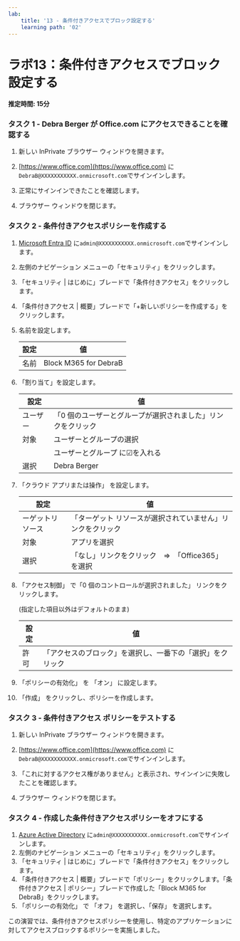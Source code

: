 ```yaml
---
lab:
    title: '13 - 条件付きアクセスでブロック設定する'
    learning path: '02'
---
```


# ラボ13：条件付きアクセスでブロック設定する

#### 推定時間: 15分

### タスク 1 - Debra Berger が Office.com にアクセスできることを確認する

1. 新しい InPrivate ブラウザー ウィンドウを開きます。

2. [https://www.office.com](https://www.office.com) に`DebraB@XXXXXXXXXXX.onmicrosoft.com`でサインインします。

3. 正常にサインインできたことを確認します。

4. ブラウザー ウィンドウを閉じます。

    

### タスク 2 - 条件付きアクセスポリシーを作成する

1. [Microsoft Entra ID]( https://portal.azure.com/#blade/Microsoft_AAD_IAM/ActiveDirectoryMenuBlade/Overview) に`admin@XXXXXXXXXXX.onmicrosoft.com`でサインインします。

2. 左側のナビゲーション メニューの「セキュリティ」をクリックします。

3. 「セキュリティ | はじめに」ブレードで「条件付きアクセス」をクリックします。

4. 「条件付きアクセス | 概要」ブレードで「+新しいポリシーを作成する」をクリックします。

4. 名前を設定します。

    | 設定 | 値                    |
    | ---- | --------------------- |
    | 名前 | Block M365 for DebraB |
    
6. 「割り当て」を設定します。

    | 設定     | 値                                                           |
    | -------- | ------------------------------------------------------------ |
    | ユーザー | 「0 個のユーザーとグループが選択されました」リンクをクリック |
    | 対象     | ユーザーとグループの選択                                     |
    |          | ユーザーとグループ に☑を入れる                               |
    | 選択     | Debra Berger                                                 |

7. 「クラウド アプリまたは操作」 を設定します。

    | 設定             | 値                                                          |
    | ---------------- | ----------------------------------------------------------- |
    | ーゲットリソース | 「ターゲット リソースが選択されていません」リンクをクリック |
    | 対象             | アプリを選択                                                |
    | 選択             | 「なし」リンクをクリック　⇒　「Office365」を選択            |

8. 「アクセス制御」 で「0 個のコントロールが選択されました」 リンクをクリックします。

    (指定した項目以外はデフォルトのまま)

    | 設定 | 値                                                         |
    | ---- | ---------------------------------------------------------- |
    | 許可 | 「アクセスのブロック」を選択し、一番下の「選択」をクリック |

9. 「ポリシーの有効化」 を 「オン」 に設定します。

10. 「作成」 をクリックし、ポリシーを作成します。

    

### タスク 3 - 条件付きアクセス ポリシーをテストする

1. 新しい InPrivate ブラウザー ウィンドウを開きます。

2. [https://www.office.com](https://www.office.com) に`DebraB@XXXXXXXXXXX.onmicrosoft.com`でサインインします。

3. 「これに対するアクセス権がありません」と表示され、サインインに失敗したことを確認します。

4. ブラウザー ウィンドウを閉じます。

     

### タスク 4 - 作成した条件付きアクセスポリシーをオフにする

1. [Azure Active Directory]( https://portal.azure.com/#blade/Microsoft_AAD_IAM/ActiveDirectoryMenuBlade/Overview) に`admin@XXXXXXXXXXX.onmicrosoft.com`でサインインします。
2. 左側のナビゲーション メニューの「セキュリティ」をクリックします。
3. 「セキュリティ | はじめに」ブレードで「条件付きアクセス」をクリックします。
4. 「条件付きアクセス | 概要」ブレードで「ポリシー」をクリックします。「条件付きアクセス | ポリシー」ブレードで作成した「Block M365 for DebraB」をクリックします。
5. 「ポリシーの有効化」 で 「オフ」 を選択し、「保存」 を選択します。



この演習では、条件付きアクセスポリシーを使用し、特定のアプリケーションに対してアクセスブロックするポリシーを実施しました。
